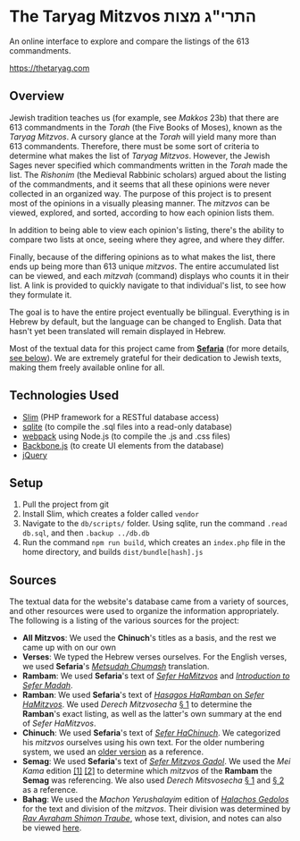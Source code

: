 # The Taryag Mitzvos התרי"ג מצות
An online interface to explore and compare the listings of the 613 commandments.

https://thetaryag.com

## Overview
Jewish tradition teaches us (for example, see *Makkos* 23b) that there are 613 commandments in the *Torah* (the Five Books of Moses), known as the *Taryag Mitzvos*.
A cursory glance at the *Torah* will yield many more than 613 commandents. Therefore, there must be some sort of criteria to determine what makes the list of *Taryag Mitzvos*.
However, the Jewish Sages never specified which commandments written in the *Torah* made the list. The *Rishonim* (the Medieval Rabbinic scholars)
argued about the listing of the commandments, and it seems that all these opinions were never collected in an organized way.
The purpose of this project is to present most of the opinions in a visually pleasing manner. The *mitzvos* can be viewed, explored, and sorted,
according to how each opinion lists them.

In addition to being able to view each opinion's listing, there's the ability to compare two lists at once, seeing where they agree, and where they differ.

Finally, because of the differing opinions as to what makes the list, there ends up being more than 613 unique *mitzvos*. The entire accumulated list can be viewed,
and each *mitzvah* (command) displays who counts it in their list. A link is provided to quickly navigate to that individual's list, to see how they formulate it.

The goal is to have the entire project eventually be bilingual. Everything is in Hebrew by default, but the language can be changed to English. Data that hasn't yet been
translated will remain displayed in Hebrew.

Most of the textual data for this project came from [**Sefaria**](https://www.sefaria.org/?home) (for more details, [see below](#sources)).
We are extremely grateful for their dedication to Jewish texts, making them freely available online for all.

## Technologies Used
 - [Slim](http://www.slimframework.com/) (PHP framework for a RESTful database access)
 - [sqlite](https://www.sqlite.org/index.html) (to compile the .sql files into a read-only database)
 - [webpack](https://github.com/webpack) using Node.js (to compile the .js and .css files)
 - [Backbone.js](https://github.com/jashkenas/backbone/) (to create UI elements from the database)
 - [jQuery](https://jquery.com/)
 
## Setup
  1. Pull the project from git
  2. Install Slim, which creates a folder called `vendor`
  3. Navigate to the `db/scripts/` folder. Using sqlite, run the command `.read db.sql`, and then `.backup ../db.db`
  4. Run the command `npm run build`, which creates an `index.php` file in the home directory, and builds `dist/bundle[hash].js`
  
## Sources
The textual data for the website's database came from a variety of sources, and other resources were used to organize the information appropriately.
The following is a listing of the various sources for the project:

 - **All Mitzvos**: We used the **Chinuch**'s titles as a basis, and the rest we came up with on our own
 - **Verses**: We typed the Hebrew verses ourselves. For the English verses,
     we used **Sefaria**'s [*Metsudah Chumash*](https://www.sefaria.org/Genesis.1?ven=Metsudah_Chumash,_Metsudah_Publications,_2009&lang=bi&aliyot=0) translation.
 - **Rambam**: We used **Sefaria**'s text of [*Sefer HaMitzvos*](https://www.sefaria.org/Sefer_HaMitzvot?lang=bi) and 
     [*Introduction to Sefer Madah*](https://www.sefaria.org/texts/Halakhah/Mishneh%20Torah).
 - **Ramban**: We used **Sefaria**'s text of [*Hasagos HaRamban* on *Sefer HaMitzvos*](https://www.sefaria.org/Hasagot_HaRamban_on_Sefer_HaMitzvot?lang=bi).
     We used *Derech Mitzvosecha* [§ 1](https://hebrewbooks.org/pdfpager.aspx?req=30749&st=&pgnum=222) to determine the **Ramban**'s exact listing,
     as well as the latter's own summary at the end of *Sefer HaMitzvos*.
 - **Chinuch**: We used **Sefaria**'s text of [*Sefer HaChinuch*](https://www.sefaria.org/Sefer_HaChinukh?lang=bi).
     We categorized his *mitzvos* ourselves using his own text.
     For the older numbering system, we used an [older version](https://hebrewbooks.org/pdfpager.aspx?req=40631&st=&pgnum=32&hilite=) as a reference.
 - **Semag**: We used **Sefaria**'s text of [*Sefer Mitzvos Gadol*](https://www.sefaria.org/Sefer_Mitzvot_Gadol?lang=bi).
     We used the *Mei Kama* edition [[1]](https://tablet.otzar.org/book/book.php?book=22149&pagenum=17)
     [[2]](https://tablet.otzar.org/book/book.php?book=22147&pagenum=4)
     to determine which *mitzvos* of the **Rambam** the **Semag** was referencing. We also used *Derech Mitsvosecha*
     [§ 1](https://hebrewbooks.org/pdfpager.aspx?req=30749&st=&pgnum=222) and [§ 2](https://hebrewbooks.org/pdfpager.aspx?req=30749&st=&pgnum=233) as a reference.
 - **Bahag**: We used the *Machon Yerushalayim* edition of [*Halachos Gedolos*](https://tablet.otzar.org/book/book.php?book=147045&pagenum=34)
     for the text and division of the *mitzvos*. Their division was determined by
     [*Rav Avraham Shimon Traube*](https://he.wikipedia.org/wiki/%D7%90%D7%91%D7%A8%D7%94%D7%9D_%D7%A9%D7%9E%D7%A2%D7%95%D7%9F_%D7%98%D7%A8%D7%95%D7%99%D7%91),
     whose text, division, and notes can also be viewed [here](https://hebrewbooks.org/pdfpager.aspx?req=14119&st=&pgnum=6).
